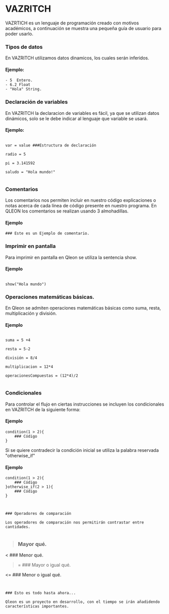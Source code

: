 # VAZRITCH

VAZRTICH es un lenguaje de programación creado con motivos académicos, a continuación se muestra una pequeña guía de usuario para poder usarlo.

### Tipos de datos

En VAZRITCH utilizamos datos dinamicos, los cuales serán inferidos.

#### Ejemplo:

```
- 5  Entero.
- 6.2 Float
- "Hola" String.
```

### Declaración de variables

En VAZRITCH la declaracion de variables es fácil, ya que se utilizan datos dinámicos, solo se le debe indicar al lenguaje que variable se usará.


#### Ejemplo:

```

var = value ###Estructura de declaración

radio = 5

pi = 3.141592

saludo = "Hola mundo!"


```

### Comentarios

Los comentarios nos permiten incluir en nuestro código explicaciones o notas acerca de cada línea de código presente en nuestro programa.
En QLEON los comentarios se realizan usando 3 almohadillas.

#### Ejemplo

```
### Este es un Ejemplo de comentario.

```


### Imprimir en pantalla


Para imprimir en pantalla en Qleon se utiliza la sentencia show.

#### Ejemplo

```

show("Hola mundo")

```


### Operaciones matemáticas básicas.

En Qleon se admiten operaciones matemáticas básicas como suma, resta, multiplicación y división.


#### Ejemplo

```

suma = 5 +4

resta = 5-2

división = 8/4

multiplicacion = 12*4

operacionesCompuestas = (12*4)/2


```


### Condicionales

Para controlar el flujo en ciertas instrucciones se incluyen los condicionales en VAZRITCH de la siguiente forma:


#### Ejemplo

```
condition(1 > 2){
    ### Código
}
```
Si se quiere contradecir la condición inicial se utiliza la palabra reservada "otherwise_if"

#### Ejemplo

```
condition(1 > 2){
    ### Código
}otherwise_if(2 > 1){
	### Código
}



### Operadores de comparación

Los operadores de comparación nos permitirán contrastar entre cantidades. 


```
> ### Mayor qué.

< ### Menor qué.

>= ### Mayor o igual qué.

<= ### Menor o igual qué.


```
```
```

### Esto es todo hasta ahora...

Qleon es un proyecto en desarrollo, con el tiempo se irán añadidendo características importantes.
